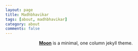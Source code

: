 ```yaml
---
layout: page
title: Madhbhavikar
tags: [about, madhbhavikar]
category: about
comments: false
---
```

    
<center><a href="http://taylantatli.github.io/Moon"><b>Moon</b></a> is a minimal, one column jekyll theme.</center>
